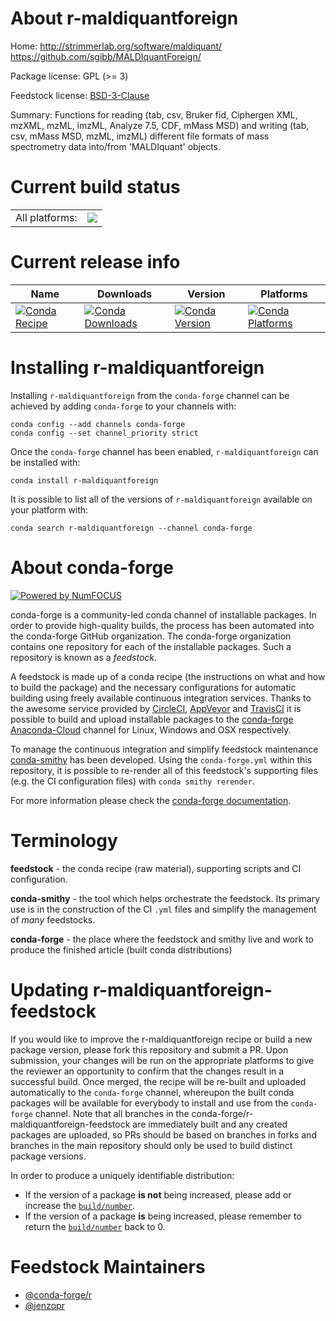 About r-maldiquantforeign
=========================

Home: http://strimmerlab.org/software/maldiquant/ https://github.com/sgibb/MALDIquantForeign/

Package license: GPL (>= 3)

Feedstock license: [BSD-3-Clause](https://github.com/conda-forge/r-maldiquantforeign-feedstock/blob/master/LICENSE.txt)

Summary: Functions for reading (tab, csv, Bruker fid, Ciphergen XML, mzXML, mzML, imzML, Analyze 7.5, CDF, mMass MSD) and writing (tab, csv, mMass MSD, mzML, imzML) different file formats of mass spectrometry data into/from 'MALDIquant' objects.

Current build status
====================


<table><tr><td>All platforms:</td>
    <td>
      <a href="https://dev.azure.com/conda-forge/feedstock-builds/_build/latest?definitionId=8008&branchName=master">
        <img src="https://dev.azure.com/conda-forge/feedstock-builds/_apis/build/status/r-maldiquantforeign-feedstock?branchName=master">
      </a>
    </td>
  </tr>
</table>

Current release info
====================

| Name | Downloads | Version | Platforms |
| --- | --- | --- | --- |
| [![Conda Recipe](https://img.shields.io/badge/recipe-r--maldiquantforeign-green.svg)](https://anaconda.org/conda-forge/r-maldiquantforeign) | [![Conda Downloads](https://img.shields.io/conda/dn/conda-forge/r-maldiquantforeign.svg)](https://anaconda.org/conda-forge/r-maldiquantforeign) | [![Conda Version](https://img.shields.io/conda/vn/conda-forge/r-maldiquantforeign.svg)](https://anaconda.org/conda-forge/r-maldiquantforeign) | [![Conda Platforms](https://img.shields.io/conda/pn/conda-forge/r-maldiquantforeign.svg)](https://anaconda.org/conda-forge/r-maldiquantforeign) |

Installing r-maldiquantforeign
==============================

Installing `r-maldiquantforeign` from the `conda-forge` channel can be achieved by adding `conda-forge` to your channels with:

```
conda config --add channels conda-forge
conda config --set channel_priority strict
```

Once the `conda-forge` channel has been enabled, `r-maldiquantforeign` can be installed with:

```
conda install r-maldiquantforeign
```

It is possible to list all of the versions of `r-maldiquantforeign` available on your platform with:

```
conda search r-maldiquantforeign --channel conda-forge
```


About conda-forge
=================

[![Powered by NumFOCUS](https://img.shields.io/badge/powered%20by-NumFOCUS-orange.svg?style=flat&colorA=E1523D&colorB=007D8A)](http://numfocus.org)

conda-forge is a community-led conda channel of installable packages.
In order to provide high-quality builds, the process has been automated into the
conda-forge GitHub organization. The conda-forge organization contains one repository
for each of the installable packages. Such a repository is known as a *feedstock*.

A feedstock is made up of a conda recipe (the instructions on what and how to build
the package) and the necessary configurations for automatic building using freely
available continuous integration services. Thanks to the awesome service provided by
[CircleCI](https://circleci.com/), [AppVeyor](https://www.appveyor.com/)
and [TravisCI](https://travis-ci.com/) it is possible to build and upload installable
packages to the [conda-forge](https://anaconda.org/conda-forge)
[Anaconda-Cloud](https://anaconda.org/) channel for Linux, Windows and OSX respectively.

To manage the continuous integration and simplify feedstock maintenance
[conda-smithy](https://github.com/conda-forge/conda-smithy) has been developed.
Using the ``conda-forge.yml`` within this repository, it is possible to re-render all of
this feedstock's supporting files (e.g. the CI configuration files) with ``conda smithy rerender``.

For more information please check the [conda-forge documentation](https://conda-forge.org/docs/).

Terminology
===========

**feedstock** - the conda recipe (raw material), supporting scripts and CI configuration.

**conda-smithy** - the tool which helps orchestrate the feedstock.
                   Its primary use is in the construction of the CI ``.yml`` files
                   and simplify the management of *many* feedstocks.

**conda-forge** - the place where the feedstock and smithy live and work to
                  produce the finished article (built conda distributions)


Updating r-maldiquantforeign-feedstock
======================================

If you would like to improve the r-maldiquantforeign recipe or build a new
package version, please fork this repository and submit a PR. Upon submission,
your changes will be run on the appropriate platforms to give the reviewer an
opportunity to confirm that the changes result in a successful build. Once
merged, the recipe will be re-built and uploaded automatically to the
`conda-forge` channel, whereupon the built conda packages will be available for
everybody to install and use from the `conda-forge` channel.
Note that all branches in the conda-forge/r-maldiquantforeign-feedstock are
immediately built and any created packages are uploaded, so PRs should be based
on branches in forks and branches in the main repository should only be used to
build distinct package versions.

In order to produce a uniquely identifiable distribution:
 * If the version of a package **is not** being increased, please add or increase
   the [``build/number``](https://docs.conda.io/projects/conda-build/en/latest/resources/define-metadata.html#build-number-and-string).
 * If the version of a package **is** being increased, please remember to return
   the [``build/number``](https://docs.conda.io/projects/conda-build/en/latest/resources/define-metadata.html#build-number-and-string)
   back to 0.

Feedstock Maintainers
=====================

* [@conda-forge/r](https://github.com/conda-forge/r/)
* [@jenzopr](https://github.com/jenzopr/)

